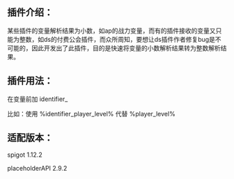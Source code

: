 ## 插件介绍：

某些插件的变量解析结果为小数，如ap的战力变量，而有的插件接收的变量又只能为整数，如ds的付费公会插件，而众所周知，要想让ds插件作者修复bug是不可能的，因此开发出了此插件，目的是快速将变量的小数解析结果转为整数解析结果。



## 插件用法：

在变量前加 identifier_

比如：使用 %identifier_player_level% 代替 %player_level%



## 适配版本：

spigot 1.12.2

placeholderAPI 2.9.2
